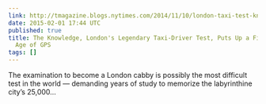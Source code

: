 ```yaml
---
link: http://tmagazine.blogs.nytimes.com/2014/11/10/london-taxi-test-knowledge/
date: 2015-02-01 17:44 UTC
published: true
title: The Knowledge, London's Legendary Taxi-Driver Test, Puts Up a Fight in the
  Age of GPS
tags: []
---
```


The examination to become a London cabby is possibly the most difficult test in the world — demanding years of study to memorize the labyrinthine city’s 25,000…
